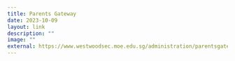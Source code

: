 ```yaml
---
title: Parents Gateway
date: 2023-10-09
layout: link
description: ""
image: ""
external: https://www.westwoodsec.moe.edu.sg/administration/parentsgateway/
---
```

